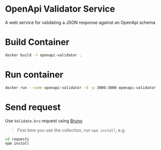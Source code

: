 # OpenApi Validator Service

A web service for validating a JSON response against an OpenApi schema

# Build Container

```bash
docker build -t openapi-validator .
```

# Run container

```bash
docker run --name openapi-validator -d -p 3000:3000 openapi-validator
```

# Send request

Use `Validate.bru` request using [Bruno](https://usebruno.com)

> First time you use the collection, run `npm install`, e.g.

```bash
cd requests
npm install
```
